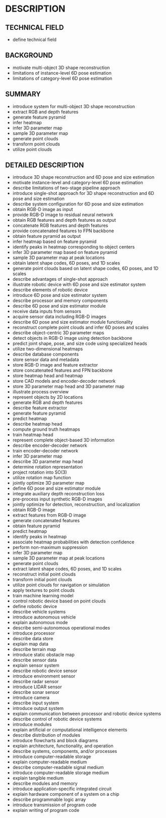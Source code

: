 # DESCRIPTION

## TECHNICAL FIELD

- define technical field

## BACKGROUND

- motivate multi-object 3D shape reconstruction
- limitations of instance-level 6D pose estimation
- limitations of category-level 6D pose estimation

## SUMMARY

- introduce system for multi-object 3D shape reconstruction
- extract RGB and depth features
- generate feature pyramid
- infer heatmap
- infer 3D parameter map
- sample 3D parameter map
- generate point clouds
- transform point clouds
- utilize point clouds

## DETAILED DESCRIPTION

- introduce 3D shape reconstruction and 6D pose and size estimation
- motivate instance-level and category-level 6D pose estimation
- describe limitations of two-stage pipeline approach
- introduce single-shot approach for 3D shape reconstruction and 6D pose and size estimation
- describe system configuration for 6D pose and size estimation
- obtain RGB-D image as input
- provide RGB-D image to residual neural network
- obtain RGB features and depth features as output
- concatenate RGB features and depth features
- provide concatenated features to FPN backbone
- obtain feature pyramid as output
- infer heatmap based on feature pyramid
- identify peaks in heatmap corresponding to object centers
- infer 3D parameter map based on feature pyramid
- sample 3D parameter map at peak locations
- obtain latent shape codes, 6D poses, and 1D scales
- generate point clouds based on latent shape codes, 6D poses, and 1D scales
- describe advantages of single-shot approach
- illustrate robotic device with 6D pose and size estimator system
- describe elements of robotic device
- introduce 6D pose and size estimator system
- describe processor and memory components
- describe 6D pose and size estimator module
- receive data inputs from sensors
- acquire sensor data including RGB-D images
- describe 6D pose and size estimator module functionality
- reconstruct complete point clouds and infer 6D poses and scales
- describe object-centric 3D parameter maps
- detect objects in RGB-D image using detection backbone
- predict joint shape, pose, and size code using specialized heads
- utilize two-dimensional heatmaps
- describe database components
- store sensor data and metadata
- store RGB-D image and feature extractor
- store concatenated features and FPN backbone
- store heatmap head and heatmap
- store CAD models and encoder-decoder network
- store 3D parameter map head and 3D parameter map
- illustrate process overview
- represent objects by 2D locations
- generate RGB and depth features
- describe feature extractor
- generate feature pyramid
- predict heatmap
- describe heatmap head
- compute ground truth heatmaps
- train heatmap head
- represent complete object-based 3D information
- describe encoder-decoder network
- train encoder-decoder network
- infer 3D parameter map
- describe 3D parameter map head
- determine rotation representation
- project rotation into SO(3)
- utilize rotation map function
- jointly optimize 3D parameter map
- define 6D pose and size estimator module
- integrate auxiliary depth reconstruction loss
- pre-process input synthetic RGB-D images
- jointly optimize for detection, reconstruction, and localization
- obtain RGB-D image
- extract features from RGB-D image
- generate concatenated features
- obtain feature pyramid
- predict heatmap
- identify peaks in heatmap
- associate heatmap probabilities with detection confidence
- perform non-maximum suppression
- infer 3D parameter map
- sample 3D parameter map at peak locations
- generate point clouds
- extract latent shape codes, 6D poses, and 1D scales
- reconstruct initial point clouds
- transform initial point clouds
- utilize point clouds for navigation or simulation
- apply textures to point clouds
- train machine learning model
- control robotic device based on point clouds
- define robotic device
- describe vehicle systems
- introduce autonomous vehicle
- explain autonomous mode
- describe semi-autonomous operational modes
- introduce processor
- describe data store
- explain map data
- describe terrain map
- introduce static obstacle map
- describe sensor data
- explain sensor system
- describe robotic device sensor
- introduce environment sensor
- describe radar sensor
- introduce LIDAR sensor
- describe sonar sensor
- introduce camera
- describe input system
- introduce output system
- explain communication between processor and robotic device systems
- describe control of robotic device systems
- introduce modules
- explain artificial or computational intelligence elements
- describe distribution of modules
- introduce flowcharts and block diagrams
- explain architecture, functionality, and operation
- describe systems, components, and/or processes
- introduce computer-readable storage
- explain computer-readable medium
- describe computer-readable signal medium
- introduce computer-readable storage medium
- explain tangible medium
- describe modules and memory
- introduce application-specific integrated circuit
- explain hardware component of a system on a chip
- describe programmable logic array
- introduce transmission of program code
- explain writing of program code

